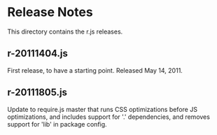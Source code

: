 # Release Notes

This directory contains the r.js releases.

## r-20111404.js

First release, to have a starting point. Released May 14, 2011. 

## r-20111805.js

Update to require.js master that runs CSS optimizations before JS optimizations, and includes support for '.' dependencies, and removes support for 'lib' in package config.

